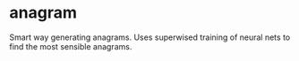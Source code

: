 # anagram
Smart way generating anagrams. Uses superwised training of neural nets to find the most sensible anagrams.
